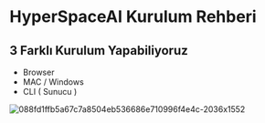 # HyperSpaceAI Kurulum Rehberi 

## 3 Farklı Kurulum Yapabiliyoruz 

- Browser
- MAC / Windows
- CLI ( Sunucu )

![088fd1ffb5a67c7a8504eb536686e710996f4e4c-2036x1552](https://github.com/user-attachments/assets/bf91e6b6-e379-4684-b11b-84106c0f2e98)


